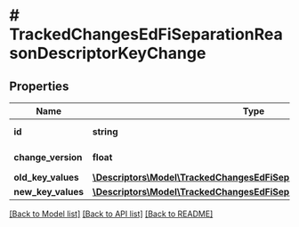 # # TrackedChangesEdFiSeparationReasonDescriptorKeyChange

## Properties

Name | Type | Description | Notes
------------ | ------------- | ------------- | -------------
**id** | **string** | Resource identifier | [optional]
**change_version** | **float** | Change version | [optional]
**old_key_values** | [**\Descriptors\Model\TrackedChangesEdFiSeparationReasonDescriptorKey**](TrackedChangesEdFiSeparationReasonDescriptorKey.md) |  | [optional]
**new_key_values** | [**\Descriptors\Model\TrackedChangesEdFiSeparationReasonDescriptorKey**](TrackedChangesEdFiSeparationReasonDescriptorKey.md) |  | [optional]

[[Back to Model list]](../../README.md#models) [[Back to API list]](../../README.md#endpoints) [[Back to README]](../../README.md)
